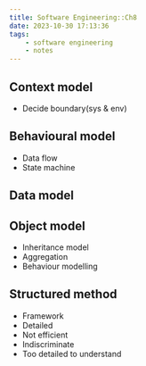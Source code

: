 ```yaml
---
title: Software Engineering::Ch8
date: 2023-10-30 17:13:36
tags:
	- software engineering
	- notes
---
```


## Context model
<!--more-->
- Decide boundary(sys & env)
## Behavioural model
- Data flow
- State machine
## Data model
## Object model
- Inheritance model
- Aggregation
- Behaviour modelling
## Structured method
- Framework
- Detailed
- Not efficient
- Indiscriminate
- Too detailed to understand

